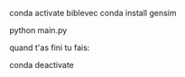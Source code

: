 


conda activate biblevec
conda install gensim

python main.py

quand t'as fini tu fais:

conda deactivate